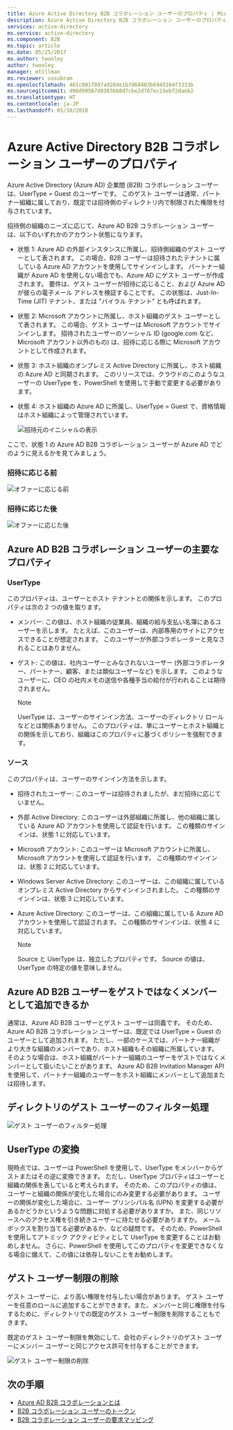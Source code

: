 ```yaml
---
title: Azure Active Directory B2B コラボレーション ユーザーのプロパティ | Microsoft Docs
description: Azure Active Directory B2B コラボレーション ユーザーのプロパティは構成できます
services: active-directory
ms.service: active-directory
ms.component: B2B
ms.topic: article
ms.date: 05/25/2017
ms.author: twooley
author: twooley
manager: mtillman
ms.reviewer: sasubram
ms.openlocfilehash: 401c001f897a926de1b7d68403b6945164f3333b
ms.sourcegitcommit: d98d99567d0383bb8d7cbe2d767ec15ebf2daeb2
ms.translationtype: HT
ms.contentlocale: ja-JP
ms.lasthandoff: 05/10/2018
---
```

# <a name="properties-of-an-azure-active-directory-b2b-collaboration-user"></a>Azure Active Directory B2B コラボレーション ユーザーのプロパティ

Azure Active Directory (Azure AD) 企業間 (B2B) コラボレーション ユーザーは、UserType = Guest のユーザーです。 このゲスト ユーザーは通常、パートナー組織に属しており、既定では招待側のディレクトリ内で制限された権限を付与されています。

招待側の組織のニーズに応じて、Azure AD B2B コラボレーション ユーザーは、以下のいずれかのアカウント状態になります。

- 状態 1: Azure AD の外部インスタンスに所属し、招待側組織のゲスト ユーザーとして表されます。 この場合、B2B ユーザーは招待されたテナントに属している Azure AD アカウントを使用してサインインします。 パートナー組織が Azure AD を使用しない場合でも、Azure AD にゲスト ユーザーが作成されます。 要件は、ゲスト ユーザーが招待に応じること、および Azure AD が彼らの電子メール アドレスを検証することです。 この状態は、Just-In-Time (JIT) テナント、または "バイラル テナント" とも呼ばれます。

- 状態 2: Microsoft アカウントに所属し、ホスト組織のゲスト ユーザーとして表されます。 この場合、ゲスト ユーザーは Microsoft アカウントでサインインします。 招待されたユーザーのソーシャル ID (google.com など、Microsoft アカウント以外のもの) は、招待に応じる際に Microsoft アカウントとして作成されます。

- 状態 3: ホスト組織のオンプレミス Active Directory に所属し、ホスト組織の Azure AD と同期されます。 このリリースでは、クラウドのこのようなユーザーの UserType を、PowerShell を使用して手動で変更する必要があります。

- 状態 4: ホスト組織の Azure AD に所属し、UserType = Guest で、資格情報はホスト組織によって管理されています。

  ![招待元のイニシャルの表示](media/active-directory-b2b-user-properties/redemption-diagram.png)


ここで、状態 1 の Azure AD B2B コラボレーション ユーザーが Azure AD でどのように見えるかを見てみましょう。

### <a name="before-invitation-redemption"></a>招待に応じる前

![オファーに応じる前](media/active-directory-b2b-user-properties/before-redemption.png)

### <a name="after-invitation-redemption"></a>招待に応じた後

![オファーに応じた後](media/active-directory-b2b-user-properties/after-redemption.png)

## <a name="key-properties-of-the-azure-ad-b2b-collaboration-user"></a>Azure AD B2B コラボレーション ユーザーの主要なプロパティ
### <a name="usertype"></a>UserType
このプロパティは、ユーザーとホスト テナントとの関係を示します。 このプロパティは次の 2 つの値を取ります。
- メンバー: この値は、ホスト組織の従業員、組織の給与支払い名簿にあるユーザーを示します。 たとえば、このユーザーは、内部専用のサイトにアクセスできることが想定されます。 このユーザーが外部コラボレーターと見なされることはありません。

- ゲスト: この値は、社内ユーザーとみなされないユーザー (外部コラボレーター、パートナー、顧客、または類似ユーザーなど) を示します。 このようなユーザーに、CEO の社内メモの送信や各種手当の給付が行われることは期待されません。

  > [!NOTE]
  > UserType は、ユーザーのサインイン方法、ユーザーのディレクトリ ロールなどとは関係ありません。 このプロパティは、単にユーザーとホスト組織との関係を示しており、組織はこのプロパティに基づくポリシーを強制できます。

### <a name="source"></a>ソース
このプロパティは、ユーザーのサインイン方法を示します。

- 招待されたユーザー: このユーザーは招待されましたが、まだ招待に応じていません。

- 外部 Active Directory: このユーザーは外部組織に所属し、他の組織に属している Azure AD アカウントを使用して認証を行います。 この種類のサインインは、状態 1 に対応しています。

- Microsoft アカウント: このユーザーは Microsoft アカウントに所属し、Microsoft アカウントを使用して認証を行います。 この種類のサインインは、状態 2 に対応しています。

- Windows Server Active Directory: このユーザーは、この組織に属しているオンプレミス Active Directory からサインインされました。 この種類のサインインは、状態 3 に対応しています。

- Azure Active Directory: このユーザーは、この組織に属している Azure AD アカウントを使用して認証されます。 この種類のサインインは、状態 4 に対応しています。
  > [!NOTE]
  > Source と UserType は、独立したプロパティです。 Source の値は、UserType の特定の値を意味しません。

## <a name="can-azure-ad-b2b-users-be-added-as-members-instead-of-guests"></a>Azure AD B2B ユーザーをゲストではなくメンバーとして追加できるか
通常は、Azure AD B2B ユーザーとゲスト ユーザーは同義です。 そのため、Azure AD B2B コラボレーション ユーザーは、既定では UserType = Guest のユーザーとして追加されます。 ただし、一部のケースでは、パートナー組織がより大きな組織のメンバーであり、ホスト組織もその組織に所属しています。 そのような場合は、ホスト組織がパートナー組織のユーザーをゲストではなくメンバーとして扱いたいことがあります。 Azure AD B2B Invitation Manager API を使用して、パートナー組織のユーザーをホスト組織にメンバーとして追加または招待します。

## <a name="filter-for-guest-users-in-the-directory"></a>ディレクトリのゲスト ユーザーのフィルター処理

![ゲスト ユーザーのフィルター処理](media/active-directory-b2b-user-properties/filter-guest-users.png)

## <a name="convert-usertype"></a>UserType の変換
現時点では、ユーザーは PowerShell を使用して、UserType をメンバーからゲストまたはその逆に変換できます。 ただし、UserType プロパティはユーザーと組織の関係を表していると考えられます。 そのため、このプロパティの値は、ユーザーと組織の関係が変化した場合にのみ変更する必要があります。 ユーザーの関係が変化した場合に、ユーザー プリンシパル名 (UPN) を変更する必要があるかどうかというような問題に対処する必要がありますか。 また、同じリソースへのアクセス権を引き続きユーザーに持たせる必要がありますか。 メールボックスを割り当てる必要があるか、などの疑問です。 そのため、PowerShell を使用してアトミック アクティビティとして UserType を変更することはお勧めしません。 さらに、PowerShell を使用してこのプロパティを変更できなくなる場合に備えて、この値には依存しないことをお勧めします。

## <a name="remove-guest-user-limitations"></a>ゲスト ユーザー制限の削除
ゲスト ユーザーに、より高い権限を付与したい場合があります。 ゲスト ユーザーを任意のロールに追加することができます。また、メンバーと同じ権限を付与するために、ディレクトリでの既定のゲスト ユーザー制限を削除することもできます。

既定のゲスト ユーザー制限を無効にして、会社のディレクトリのゲスト ユーザーにメンバー ユーザーと同じアクセス許可を付与することができます。

![ゲスト ユーザー制限の削除](media/active-directory-b2b-user-properties/remove-guest-limitations.png)

## <a name="next-steps"></a>次の手順

* [Azure AD B2B コラボレーションとは](active-directory-b2b-what-is-azure-ad-b2b.md)
* [B2B コラボレーション ユーザーのトークン](active-directory-b2b-user-token.md)
* [B2B コラボレーション ユーザーの要求マッピング](active-directory-b2b-claims-mapping.md)
